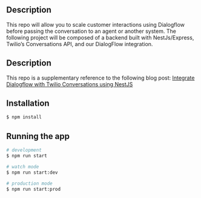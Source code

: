 ## Description

This repo will allow you to scale customer interactions using Dialogflow before passing the conversation to an agent or another system. The following project will be composed of a backend built with NestJs/Express, Twilio’s Conversations API, and our DialogFlow integration. 

## Description

This repo is a supplementary reference to the following blog post:
[Integrate Dialogflow with Twilio Conversations using NestJS](https://www.twilio.com/blog/integrate-dialogflow-conversations-nestjs)

## Installation

```bash
$ npm install
```

## Running the app

```bash
# development
$ npm run start

# watch mode
$ npm run start:dev

# production mode
$ npm run start:prod
```

